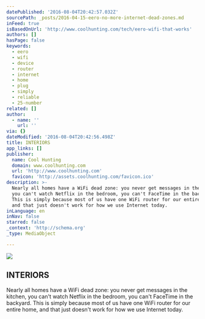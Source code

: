 ```yaml
---
datePublished: '2016-08-04T20:42:57.032Z'
sourcePath: _posts/2016-04-15-eero-no-more-internet-dead-zones.md
inFeed: true
isBasedOnUrl: 'http://www.coolhunting.com/tech/eero-wifi-that-works'
authors: []
hasPage: false
keywords:
  - eero
  - wifi
  - device
  - router
  - internet
  - home
  - plug
  - simply
  - reliable
  - 25-number
related: []
author:
  - name: ''
    url: ''
via: {}
dateModified: '2016-08-04T20:42:56.498Z'
title: INTERIORS
app_links: []
publisher:
  name: Cool Hunting
  domain: www.coolhunting.com
  url: 'http://www.coolhunting.com'
  favicon: 'http://assets.coolhunting.com/favicon.ico'
description: >-
  Nearly all homes have a WiFi dead zone: you never get messages in the kitchen,
  you can't watch Netflix in the bedroom, you can't FaceTime in the backyard.
  This is simply because most of us have one WiFi router for our entire home,
  and that just doesn't work for how we use Internet today.
inLanguage: en
inNav: false
starred: false
_context: 'http://schema.org'
_type: MediaObject

---
```

<article style=""><img src="https://s3-us-west-2.amazonaws.com/the-grid-img/p/e75956575966b1c70c11ff614cb972cd2133a6a9.jpg" /><h1>INTERIORS</h1><p>Nearly all homes have a WiFi dead zone: you never get messages in the kitchen, you can't watch Netflix in the bedroom, you can't FaceTime in the backyard. This is simply because most of us have one WiFi router for our entire home, and that just doesn't work for how we use Internet today.</p></article>